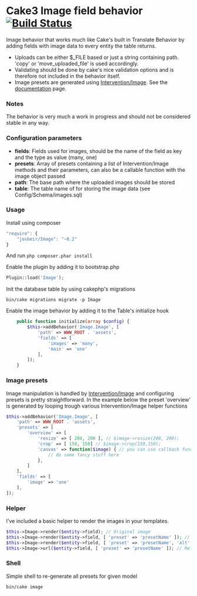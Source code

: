 Cake3 Image field behavior [![Build Status](https://travis-ci.org/josbeir/image.svg?branch=master)](https://travis-ci.org/josbeir/image)
=====

Image behavior that works much like Cake's built in Translate Behavior by adding fields with image data to every entity the table returns.

* Uploads can be either $_FILE based or just a string containing path. 'copy' or 'move_uploaded_file' is used accordingly.
* Validating should be done by cake's nice validation options and is therefore not included in the behavior itself.
* Image presets are generated using [Intervention/Image](https://github.com/Intervention/image). See the [documentation](http://image.intervention.io/) page.

### Notes
The behavior is very much a work in progress and should not be considered stable in any way.

### Configuration parameters
* **fields**: Fields used for images, should be the name of the field as key and the type as value (many, one)
* **presets**: Array of presets containing a list of Intervention/Image methods and their parameters, can also be a callable function with the image object passed
* **path**: The base path where the uploaded images should be stored
* **table**: The table name of for storing the image data (see Config/Schema/images.sql)

### Usage

Install using composer

```javascript
"require": {
	"josbeir/Image": "~0.2"
}
```

And run `php composer.phar install`

Enable the plugin by adding it to bootstrap.php
```php
Plugin::load('Image');
```

Init the database table by using cakephp's migrations
```cli
bin/cake migrations migrate -p Image
```

Enable the image behavior by adding it to the Table's initialize hook

```php
	public function initialize(array $config) {
		$this->addBehavior('Image.Image', [
			'path' => WWW_ROOT . 'assets',
			'fields' => [
				'images' => 'many',
				'main' => 'one'
			],
		]);
	}
```

### Image presets
Image manipulation is handled by [Intervention/Image](https://github.com/Intervention/image) and configuring presets is pretty straightforward.
In the example below the preset 'overview' is generated by looping trough various Intervention/Image helper functions

```php
$this->addBehavior('Image.Image', [
	'path' => WWW_ROOT . 'assets',
	'presets' => [
		'overview' => [
			'resize' => [ 200, 200 ], // $image->resize(200, 200);
			'crop' => [ 150, 150] // $image->crop(150,150);
			'canvas' => function($image) { // you can use callback functions for more advanced stuff
				// do some fancy stuff here
			},
		]
	],
	'fields' => [
		'image' => 'one'
	],
]);
```

### Helper
I've included a basic helper to render the images in your templates.

```php
$this->Image->render($entity->field); // Original image
$this->Image->render($entity->field, [ 'preset' => 'presetName' ]); // Preset
$this->Image->render($entity->field, [ 'preset' => 'presetName', 'alt' => 'Cool image' ]); // Preset + image attributes
$this->Image->url($entity->field, [ 'preset' => 'presetName' ]); // Returns the image path
```

### Shell
Simple shell to re-generate all presets for given model

```cli
bin/cake image
